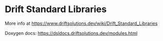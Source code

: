 # Drift Standard Libraries

More info at https://www.driftsolutions.dev/wiki/Drift_Standard_Libraries

Doxygen docs: https://dsldocs.driftsolutions.dev/modules.html
